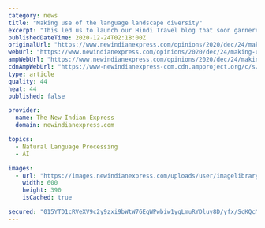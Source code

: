 ```yaml
---
category: news
title: "Making use of the language landscape diversity"
excerpt: "This led us to launch our Hindi Travel blog that soon garnered a compact but loyal readership without much marketing."
publishedDateTime: 2020-12-24T02:18:00Z
originalUrl: "https://www.newindianexpress.com/opinions/2020/dec/24/making-use-of-the-language-landscape-diversity-2240471.html"
webUrl: "https://www.newindianexpress.com/opinions/2020/dec/24/making-use-of-the-language-landscape-diversity-2240471.html"
ampWebUrl: "https://www.newindianexpress.com/opinions/2020/dec/24/making-use-of-the-language-landscape-diversity-2240471.amp"
cdnAmpWebUrl: "https://www-newindianexpress-com.cdn.ampproject.org/c/s/www.newindianexpress.com/opinions/2020/dec/24/making-use-of-the-language-landscape-diversity-2240471.amp"
type: article
quality: 44
heat: 44
published: false

provider:
  name: The New Indian Express
  domain: newindianexpress.com

topics:
  - Natural Language Processing
  - AI

images:
  - url: "https://images.newindianexpress.com/uploads/user/imagelibrary/2020/12/24/w600X390/languages_Indian.jpg"
    width: 600
    height: 390
    isCached: true

secured: "015YTD1cRVeXV9c2y9zxi9bWtW76EqWPwbiw1ygLmuRYDluy8D/yfx/ScKQcMHK/spURO/O1K3Svv729RQe2/9ph673ZyoxMxEauB5CI2JTNSpR6OzSZ3h79H1DLkpnKckPmVkknC8+l9HzsRVnJ0zmREiyUrQes7M5E4gsLtgizUDaZ7KXfUdnjpU6d4Lceb2Rsb7JYFlYudFeQgvMHRe9V/vLwq7waNpiJyVfzRq7/n8Ne7FlBbxVBAb9z/Kg1FPaTA2Md6VP8s4aN7pRPNRlaZPcekR5zsORdqEqWHrsT/Accsg5rpzEVUrbU11pLy8MK4o93KJKqN1m060IRNm/0bWwDvmJbN+tAD8eE98o=;utr0dNCTMu/Y/CSwJvcQDw=="
---
```


